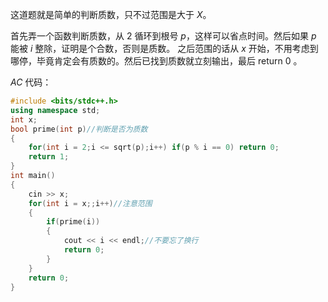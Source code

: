 这道题就是简单的判断质数，只不过范围是大于 $X$。

首先弄一个函数判断质数，从 $2$ 循环到根号 $p$，这样可以省点时间。然后如果 $p$ 能被 $i$ 整除，证明是个合数，否则是质数。
之后范围的话从 $x$ 开始，不用考虑到哪停，毕竟肯定会有质数的。然后已找到质数就立刻输出，最后 return $0$ 。

$AC$ 代码：

```cpp
#include <bits/stdc++.h>
using namespace std;
int x;
bool prime(int p)//判断是否为质数
{
    for(int i = 2;i <= sqrt(p);i++) if(p % i == 0) return 0;
    return 1;
}
int main()
{
    cin >> x;
    for(int i = x;;i++)//注意范围
    {
        if(prime(i)) 
        {
            cout << i << endl;//不要忘了换行
            return 0;
        }
    }
    return 0;
}
```
